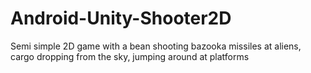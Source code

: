 # Android-Unity-Shooter2D

Semi simple 2D game with a bean shooting bazooka missiles at aliens, cargo dropping from the sky, jumping around at platforms

